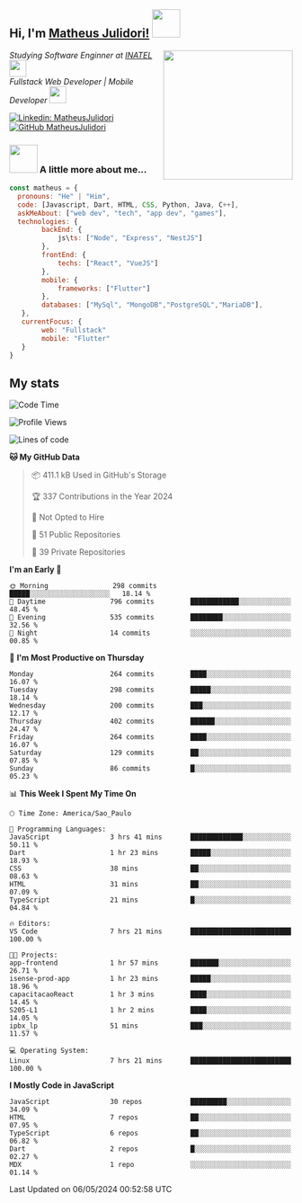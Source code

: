 <h2> Hi, I'm <a href="https://matheusjulidori.github.io" target="_blank">Matheus Julidori!</a> <img src="https://media.giphy.com/media/12oufCB0MyZ1Go/giphy.gif" width="50"></h2>
<img align='right' src="https://media.giphy.com/media/3oKIPnAiaMCws8nOsE/giphy.gif" width="230" height="auto">
<p><em>Studying Software Enginner at <a href="http://www.inatel.br" target="_blank">INATEL</a><img src="https://media.giphy.com/media/fYSnHlufseco8Fh93Z/giphy.gif" width="30"></br>
  Fullstack Web Developer | Mobile Developer <img src="https://media.giphy.com/media/WUlplcMpOCEmTGBtBW/giphy.gif" width="30">
</em></p>

[![Linkedin: MatheusJulidori](https://img.shields.io/badge/-MatheusJulidori-blue?style=flat-square&logo=Linkedin&logoColor=white&link=https://www.linkedin.com/in/MatheusJulidori/)](https://www.linkedin.com/in/MatheusJulidori/)
[![GitHub MatheusJulidori](https://img.shields.io/github/followers/matheusjulidori?label=follow&style=social)](https://github.com/MatheusJulidori)


### <img src="https://media.giphy.com/media/VgCDAzcKvsR6OM0uWg/giphy.gif" width="50"> A little more about me...  

```javascript
const matheus = {
  pronouns: "He" | "Him",
  code: [Javascript, Dart, HTML, CSS, Python, Java, C++],
  askMeAbout: ["web dev", "tech", "app dev", "games"],
  technologies: {
        backEnd: {
            js\ts: ["Node", "Express", "NestJS"]
        },
        frontEnd: {
            techs: ["React", "VueJS"]
        },
        mobile: {
            frameworks: ["Flutter"]
        },
        databases: ["MySql", "MongoDB","PostgreSQL","MariaDB"],
   },
   currentFocus: {
        web: "Fullstack"
        mobile: "Flutter"
   }
}
```
<h2>My stats</h2>

<!--START_SECTION:waka-->
![Code Time](http://img.shields.io/badge/Code%20Time-592%20hrs%2016%20mins-blue)

![Profile Views](http://img.shields.io/badge/Profile%20Views-0-blue)

![Lines of code](https://img.shields.io/badge/From%20Hello%20World%20I%27ve%20Written-6.6%20million%20lines%20of%20code-blue)

**🐱 My GitHub Data** 

> 📦 411.1 kB Used in GitHub's Storage 
 > 
> 🏆 337 Contributions in the Year 2024
 > 
> 🚫 Not Opted to Hire
 > 
> 📜 51 Public Repositories 
 > 
> 🔑 39 Private Repositories 
 > 
**I'm an Early 🐤** 

```text
🌞 Morning                298 commits         █████░░░░░░░░░░░░░░░░░░░░   18.14 % 
🌆 Daytime                796 commits         ████████████░░░░░░░░░░░░░   48.45 % 
🌃 Evening                535 commits         ████████░░░░░░░░░░░░░░░░░   32.56 % 
🌙 Night                  14 commits          ░░░░░░░░░░░░░░░░░░░░░░░░░   00.85 % 
```
📅 **I'm Most Productive on Thursday** 

```text
Monday                   264 commits         ████░░░░░░░░░░░░░░░░░░░░░   16.07 % 
Tuesday                  298 commits         █████░░░░░░░░░░░░░░░░░░░░   18.14 % 
Wednesday                200 commits         ███░░░░░░░░░░░░░░░░░░░░░░   12.17 % 
Thursday                 402 commits         ██████░░░░░░░░░░░░░░░░░░░   24.47 % 
Friday                   264 commits         ████░░░░░░░░░░░░░░░░░░░░░   16.07 % 
Saturday                 129 commits         ██░░░░░░░░░░░░░░░░░░░░░░░   07.85 % 
Sunday                   86 commits          █░░░░░░░░░░░░░░░░░░░░░░░░   05.23 % 
```


📊 **This Week I Spent My Time On** 

```text
🕑︎ Time Zone: America/Sao_Paulo

💬 Programming Languages: 
JavaScript               3 hrs 41 mins       █████████████░░░░░░░░░░░░   50.11 % 
Dart                     1 hr 23 mins        █████░░░░░░░░░░░░░░░░░░░░   18.93 % 
CSS                      38 mins             ██░░░░░░░░░░░░░░░░░░░░░░░   08.63 % 
HTML                     31 mins             ██░░░░░░░░░░░░░░░░░░░░░░░   07.09 % 
TypeScript               21 mins             █░░░░░░░░░░░░░░░░░░░░░░░░   04.84 % 

🔥 Editors: 
VS Code                  7 hrs 21 mins       █████████████████████████   100.00 % 

🐱‍💻 Projects: 
app-frontend             1 hr 57 mins        ███████░░░░░░░░░░░░░░░░░░   26.71 % 
isense-prod-app          1 hr 23 mins        █████░░░░░░░░░░░░░░░░░░░░   18.96 % 
capacitacaoReact         1 hr 3 mins         ████░░░░░░░░░░░░░░░░░░░░░   14.45 % 
S205-L1                  1 hr 2 mins         ████░░░░░░░░░░░░░░░░░░░░░   14.05 % 
ipbx_lp                  51 mins             ███░░░░░░░░░░░░░░░░░░░░░░   11.57 % 

💻 Operating System: 
Linux                    7 hrs 21 mins       █████████████████████████   100.00 % 
```

**I Mostly Code in JavaScript** 

```text
JavaScript               30 repos            █████████░░░░░░░░░░░░░░░░   34.09 % 
HTML                     7 repos             ██░░░░░░░░░░░░░░░░░░░░░░░   07.95 % 
TypeScript               6 repos             ██░░░░░░░░░░░░░░░░░░░░░░░   06.82 % 
Dart                     2 repos             █░░░░░░░░░░░░░░░░░░░░░░░░   02.27 % 
MDX                      1 repo              ░░░░░░░░░░░░░░░░░░░░░░░░░   01.14 % 
```




 Last Updated on 06/05/2024 00:52:58 UTC
<!--END_SECTION:waka-->
